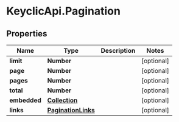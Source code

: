 # KeyclicApi.Pagination

## Properties
Name | Type | Description | Notes
------------ | ------------- | ------------- | -------------
**limit** | **Number** |  | [optional] 
**page** | **Number** |  | [optional] 
**pages** | **Number** |  | [optional] 
**total** | **Number** |  | [optional] 
**embedded** | [**Collection**](Collection.md) |  | [optional] 
**links** | [**PaginationLinks**](PaginationLinks.md) |  | [optional] 


